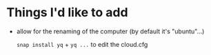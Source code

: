 
# Things I'd like to add

- allow for the renaming of the computer (by default it's "ubuntu"...)

  `snap install yq` + `yq ...` to edit the cloud.cfg



